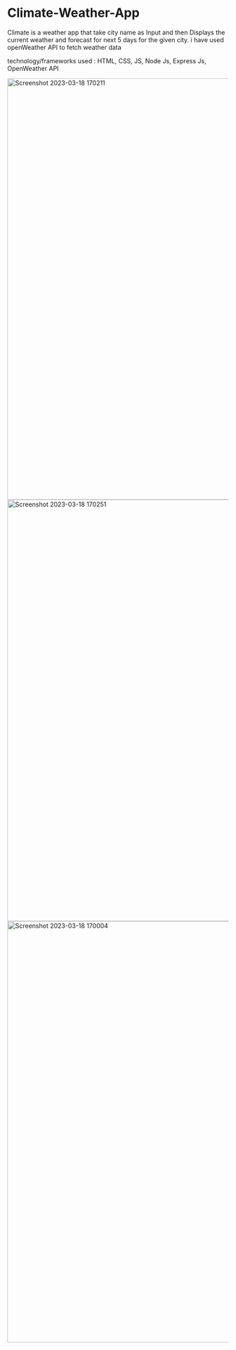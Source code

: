 # Climate-Weather-App

Climate is a weather app that take city name as Input and then Displays the current weather and forecast for next 5 days for the given city.
i have used openWeather API to fetch weather data

technology/frameworks used : HTML, CSS, JS, Node Js, Express Js, OpenWeather API 

<img width="960" alt="Screenshot 2023-03-18 170211" src="https://user-images.githubusercontent.com/108278959/226105993-56a250a7-f412-486c-969c-2b1cc61dd3e1.png">

<img width="960" alt="Screenshot 2023-03-18 170251" src="https://user-images.githubusercontent.com/108278959/226105639-5ec56a52-3d28-42fc-bef5-2cae25506687.png">

<img width="960" alt="Screenshot 2023-03-18 170004" src="https://user-images.githubusercontent.com/108278959/226106051-ffdf0660-8b36-44b5-b184-dc3ca677e3c6.png">
